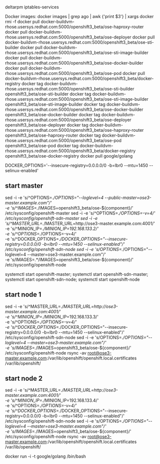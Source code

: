 deltarpm iptables-services

Docker images:
docker images | grep ago | awk {'print $3'} | xargs docker rmi -f
docker pull docker-buildvm-rhose.usersys.redhat.com:5000/openshift3_beta/ose-haproxy-router
docker pull docker-buildvm-rhose.usersys.redhat.com:5000/openshift3_beta/ose-deployer
docker pull docker-buildvm-rhose.usersys.redhat.com:5000/openshift3_beta/ose-sti-builder
docker pull docker-buildvm-rhose.usersys.redhat.com:5000/openshift3_beta/ose-sti-image-builder
docker pull docker-buildvm-rhose.usersys.redhat.com:5000/openshift3_beta/ose-docker-builder
docker pull docker-buildvm-rhose.usersys.redhat.com:5000/openshift3_beta/ose-pod
docker pull docker-buildvm-rhose.usersys.redhat.com:5000/openshift3_beta/docker-registry
docker tag docker-buildvm-rhose.usersys.redhat.com:5000/openshift3_beta/ose-sti-builder openshift3_beta/ose-sti-builder
docker tag docker-buildvm-rhose.usersys.redhat.com:5000/openshift3_beta/ose-sti-image-builder openshift3_beta/ose-sti-image-builder
docker tag docker-buildvm-rhose.usersys.redhat.com:5000/openshift3_beta/ose-docker-builder openshift3_beta/ose-docker-builder
docker tag docker-buildvm-rhose.usersys.redhat.com:5000/openshift3_beta/ose-deployer openshift3_beta/ose-deployer
docker tag docker-buildvm-rhose.usersys.redhat.com:5000/openshift3_beta/ose-haproxy-router openshift3_beta/ose-haproxy-router
docker tag docker-buildvm-rhose.usersys.redhat.com:5000/openshift3_beta/ose-pod openshift3_beta/ose-pod
docker tag docker-buildvm-rhose.usersys.redhat.com:5000/openshift3_beta/docker-registry openshift3_beta/ose-docker-registry
docker pull google/golang

DOCKER_OPTIONS='--insecure-registry=0.0.0.0/0 -b=lbr0 --mtu=1450 --selinux-enabled'

## start master
sed -i -e 's/^OPTIONS=.*/OPTIONS="--loglevel=4 --public-master=ose3-master.example.com"/' \
-e 's/^IMAGES=.*/IMAGES=openshift3_beta\/ose-\$\{component\}/' \
/etc/sysconfig/openshift-master
sed -i -e 's/^OPTIONS=.*/OPTIONS=-v=4/' /etc/sysconfig/openshift-sdn-master
sed -i -e 's/^MASTER_URL=.*/MASTER_URL=http:\/\/ose3-master.example.com:4001/' \
-e 's/^MINION_IP=.*/MINION_IP=192.168.133.2/' \
-e 's/^OPTIONS=.*/OPTIONS=-v=4/' \
-e 's/^DOCKER_OPTIONS=.*/DOCKER_OPTIONS="--insecure-registry=0.0.0.0\/0 -b=lbr0 --mtu=1450 --selinux-enabled"/' \
/etc/sysconfig/openshift-sdn-node
sed -i -e 's/OPTIONS=.*/OPTIONS="--loglevel=4 --master=ose3-master.example.com"/' \
-e 's/IMAGES=.*/IMAGES=openshift3_beta\/ose-\$\{component\}/' \
/etc/sysconfig/openshift-node

systemctl start openshift-master; systemctl start openshift-sdn-master; systemctl start openshift-sdn-node; systemctl start openshift-node

## start node 1
sed -i -e 's/^MASTER_URL=.*/MASTER_URL=http:\/\/ose3-master.example.com:4001/' \
-e 's/^MINION_IP=.*/MINION_IP=192.168.133.3/' \
-e 's/^OPTIONS=.*/OPTIONS=-v=4/' \
-e 's/^DOCKER_OPTIONS=.*/DOCKER_OPTIONS="--insecure-registry=0.0.0.0\/0 -b=lbr0 --mtu=1450 --selinux-enabled"/' \
/etc/sysconfig/openshift-sdn-node
sed -i -e 's/OPTIONS=.*/OPTIONS="--loglevel=4 --master=ose3-master.example.com"/' \
-e 's/IMAGES=.*/IMAGES=openshift3_beta\/ose-\$\{component\}/' \
/etc/sysconfig/openshift-node
rsync -av root@ose3-master.example.com:/var/lib/openshift/openshift.local.certificates /var/lib/openshift/

## start node 2
sed -i -e 's/^MASTER_URL=.*/MASTER_URL=http:\/\/ose3-master.example.com:4001/' \
-e 's/^MINION_IP=.*/MINION_IP=192.168.133.4/' \
-e 's/^OPTIONS=.*/OPTIONS=-v=4/' \
-e 's/^DOCKER_OPTIONS=.*/DOCKER_OPTIONS="--insecure-registry=0.0.0.0\/0 -b=lbr0 --mtu=1450 --selinux-enabled"/' \
/etc/sysconfig/openshift-sdn-node
sed -i -e 's/OPTIONS=.*/OPTIONS="--loglevel=4 --master=ose3-master.example.com"/' \
-e 's/IMAGES=.*/IMAGES=openshift3_beta\/ose-\$\{component\}/' \
/etc/sysconfig/openshift-node
rsync -av root@ose3-master.example.com:/var/lib/openshift/openshift.local.certificates /var/lib/openshift/

docker run -i -t google/golang /bin/bash
